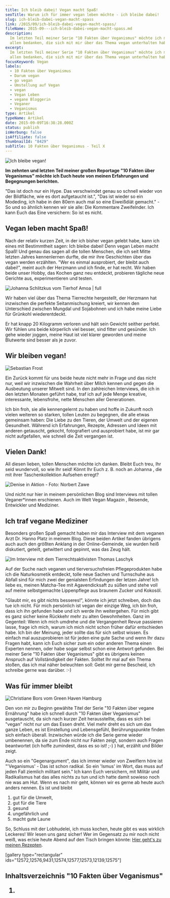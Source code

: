 ```yaml
---
title: Ich bleib dabei! Vegan macht Spaß!
seoTitle: Warum ich für immer vegan leben möchte - ich bleibe dabei!
slug: ich-bleib-dabei-vegan-macht-spass
link: /2015/09/ich-bleib-dabei-vegan-macht-spass/
fileName: 2015-09---ich-bleib-dabei-vegan-macht-spass.md
description:
  Im letzten Teil meiner Serie "10 Fakten über Veganismus" möchte ich mich bei
  allen bedanken, die sich mit mir über das Thema vegan unterhalten haben.
excerpt:
  Im letzten Teil meiner Serie "10 Fakten über Veganismus" möchte ich mich bei
  allen bedanken, die sich mit mir über das Thema vegan unterhalten haben.
focusKeyword: Vegan
labels:
  - 10 Fakten über Veganismus
  - Darum vegan
  - go vegan
  - Umstellung auf Vegan
  - vegan
  - Vegan Leben
  - vegane Bloggerin
  - Veganer
  - Veganismus
type: Artikel
typeName: Artikel
date: 2015-09-09T16:38:28.000Z
status: publish
isWerbung: false
isAffiliate: false
thumbnailId: "8429"
subTitle: 10 Fakten über Veganismus - Teil X
---
```


![Ich bleibe vegan!](http://cardamonchai.com/wp-content/uploads/2015/09/14783170858_21a50b64ff_z.jpg "Ich bleibe vegan!")

<strong> [](/2014/12/versteckte-tierische-inhaltsstoffe-in-lebensmitteln/) Im
zehnten und letzten Teil meiner großen Reportage "10 Fakten über Veganismus"
möchte ich Euch heute von meinen Erfahrungen und Begegnungen berichten.</strong>

"Das ist doch nur ein Hype. Das verschwindet genau so schnell wieder von der
Bildfläche, wie es dort aufgetaucht ist.", "Das ist wieder so ein Modeding, ich
habe in den 80ern auch mal so eine Eiweißdiät gemacht." - So und so ähnlich
kennen wir sie alle: Die Kommentare Zweifelnder. Ich kann Euch das Eine
versichern: So ist es nicht.

## Vegan leben macht Spaß!

Nach der relativ kurzen Zeit, in der ich bisher vegan gelebt habe, kann ich
eines mit Bestimmtheit sagen: Ich bleibe dabei! Denn vegan Leben macht Spaß! Und
genau das sagen all die tollen Menschen, die ich seit Mitte letzten Jahres
kennenlernen durfte, die mir ihre Geschichten über das vegan werden erzählten.
"Wer es einmal ausprobiert, der bleibt auch dabei!", meint auch der Herzmann und
ich finde, er hat recht. Wir haben beide unser Hobby, das Kochen ganz neu
entdeckt, probieren tägliche neue Gerichte aus, experimentieren und testen.

![Johanna Schlitzkus vom Tierhof Amoa | full](http://cardamonchai.com/wp-content/uploads/2014/08/johanna.jpg "Johanna Schlitzkus vom Tierhof Amoa")

Wir haben viel über das Thema Tierrechte [](#1) hergestellt, der Herzmann hat
inzwischen die perfekte Seitanmischung kreiert, wir kennen den Unterschied
zwischen Mungdal und Sojabohnen und ich habe meine Liebe für Grünkohl
wiederentdeckt.

Er hat knapp 20 Kilogramm verloren und hält sein Gewicht seither perfekt. Wir
fühlen uns beide körperlich viel besser, sind fitter und gesünder. Ich gehe
wieder joggen, meine Haut ist viel klarer geworden und meine Blutwerte sind
besser als je zuvor.

## Wir bleiben vegan!

![Sebastian Frost](http://cardamonchai.com/wp-content/uploads/2015/01/unbenannt-23-640x480.jpg "Sebastian Frost")

Ein Zurück kommt für uns beide heute nicht mehr in Frage und das nicht nur, weil
wir inzwischen die Wahrheit über Milch [](#4) kennen und gegen die Ausbeutung
unserer Mitwelt sind. In den zahlreichen Interviews, die ich in den letzten
Monaten geführt habe, traf ich auf jede Menge kreative, interessante,
lebensfrohe, nette Menschen aller Generationen.

Ich bin froh, sie alle kennengelernt zu haben und hoffe in Zukunft noch vielen
weiteren so starken, tollen Leuten zu begegnen, die alle etwas gemeinsam haben:
Die Liebe zu den Tieren, der Umwelt und der eigenen Gesundheit. Während ich
Erfahrungen, Rezepte, Adressen und Ideen mit anderen getauscht, gekocht,
fotografiert und ausprobiert habe, ist mir gar nicht aufgefallen, wie schnell
die Zeit vergangen ist.

## Vielen Dank!

All diesen lieben, tollen Menschen möchte ich danken. Bleibt Euch treu, Ihr seid
wundervoll, so wie Ihr seid! Könnt Ihr Euch z. B. noch an Johanna [](#5), die
mit ihrer Taschenkollektion Aufsehen erregt?

![Denise in Aktion - Foto: Norbert Zawe](http://cardamonchai.com/wp-content/uploads/2015/04/Denise-action-640x960.jpg "Denise in Aktion - Foto: Norbert Zawe")

Und nicht nur hier in meinem persönlichen Blog sind Interviews mit tollen
Veganer\*innen erschienen. Auch im Welt Vegan Magazin [](#10), Reisende,
Entwickler und Mediziner.

## Ich traf vegane Mediziner

Besonders großen Spaß gemacht haben mir das Interview mit dem veganen Arzt Dr.
Hanno Platz [](#19) in meinem Blog. Diese beiden Artikel fanden übrigens auch
auch den größten Anklang in der Online-Gemeinde, sie wurden heiß diskutiert,
geteilt, getwittert und gepinnt, was das Zeug hält.

![Im Interview mit dem Tierrechtsaktivisten Thomas Laschyk](http://cardamonchai.com/wp-content/uploads/2015/09/14962182673_1ce3fc866e_z.jpg "Im Interview mit dem Tierrechtsaktivisten Thomas Laschyk")

Auf der Suche nach veganen und tierversuchsfreien Pflegeprodukten habe ich die
Naturkosmetik entdeckt, tolle neue Sachen [](#21) und Turnschuhe aus Abfall sind
für mich zwei der genialsten Erfindungen der letzen Jahre! Ich liebe es, meinen
Matcha-Tee mit Agavendicksaft zu süßen und stehe voll auf meine selbstgemachte
Lippenpflege aus braunem Zucker und Kokosöl.

"Glaubt mir, es gibt nichts besseres!", könnte ich jetzt schreiben, doch das tue
ich nicht. Für mich persönlich ist vegan der einzige Weg, ich bin froh, dass ich
ihn gefunden habe und ich werde ihn weitergehen. Für mich gibt es ganz sicher
keine Rückkehr mehr zu alten Gewohnheiten. Ganz im Gegenteil: Wenn ich mich
umdrehe und die Vergangenheit Revue passieren lasse, frage ich mich, warum ich
mich nicht schon früher dafür entschieden habe. Ich bin der Meinung, jeder
sollte das für sich selbst wissen. Es einfach mal auszuprobieren ist für jeden
eine gute Sache und wenn Ihr dazu Fragen habt, kann ich Euch sicher zum ein oder
anderen Thema einen Experten nennen, oder habe sogar selbst schon eine Antwort
gefunden. Bei meiner Serie "10 Fakten über Veganismus" gibt es übrigens keinen
Anspruch auf Vollständigkeit der Fakten. Solltet Ihr mal auf ein Thema stoßen,
das ich mal näher beleuchten soll: Gebt mir gerne Bescheid, ich schreibe gerne
was darüber. :-)

## Was für immer bleibt

![Christiane Bors vom Green Haven Hamburg](http://cardamonchai.com/wp-content/uploads/2015/09/Christiane-Bors-640x461.jpg "Christiane Bors vom Green Haven Hamburg")

Den von mir zu Beginn gewählte Titel der Serie "10 Fakten über vegane Ernährung"
habe ich schnell durch "10 Fakten über Veganismus" ausgetauscht, da sich nach
kurzer Zeit herausstellte, dass es sich bei "vegan" nicht nur um das Essen
dreht. Viel mehr dreht es sich um das ganze Leben, es ist Einstellung und
Lebensgefühl, Berührungspunkte finden sich einfach überall. Inzwischen würde ich
die Serie gerne wieder umbenennen, da sie zum Ende nicht nur Fakten zeigt,
sondern auch Fragen beantwortet (ich hoffe zumindest, dass es so ist! ;-) ) hat,
erzählt und Bilder zeigt.

Auch so ein "Gegenargument", das ich immer wieder von Zweiflern höre ist
"'Veganismus' - Das ist schon radikal. So ein 'Ismus' im Wort, das muss auf
jeden Fall ziemlich militant sein." Ich kann Euch versichern, mit Militär und
Radikalismus hat das alles nichts zu tun und ich hatte damit sowieso noch nie
was am Hut. Wenn es nach mir geht, können wir es gerne ab heute auch anders
nennen. Es ist und bleibt

<ol><li>gut für die Umwelt,</li><li>gut für die Tiere</li><li>gesund</li><li>ungefährlich und</li><li>macht gute Laune</li></ol>

So, Schluss mit der Lobhudelei, ich muss kochen, heute gibt es was wirklich
Leckeres! Wir lesen uns ganz sicher! Wer im Gegensatz zu mir noch nicht weiß,
was er/sie heute Abend auf den Tisch bringen könnte:
[Hier geht's zu meinen Rezepten](/category/vegan-2/rezepte/).

[gallery type="rectangular"
ids="12572,12576,9431,12574,12577,12573,12139,12575"]

## Inhaltsverzeichnis "10 Fakten über Veganismus"<ol><li> [](/2014/07/soja-klimaschutz-oekologischer-fussabdruck/)
